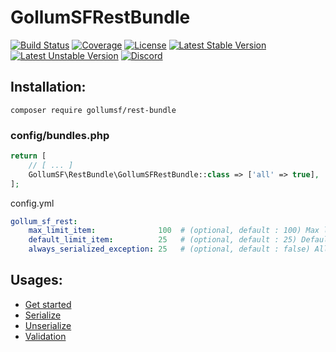 # GollumSFRestBundle

[![Build Status](https://travis-ci.org/GollumSF/rest-bundle.svg?branch=master)](https://travis-ci.org/GollumSF/rest-bundle)
[![Coverage](https://coveralls.io/repos/github/GollumSF/rest-bundle/badge.svg?branch=master)](https://coveralls.io/github/GollumSF/rest-bundle)
[![License](https://poser.pugx.org/gollumsf/rest-bundle/license)](https://packagist.org/packages/gollumsf/rest-bundle)
[![Latest Stable Version](https://poser.pugx.org/gollumsf/rest-bundle/v/stable)](https://packagist.org/packages/gollumsf/rest-bundle)
[![Latest Unstable Version](https://poser.pugx.org/gollumsf/rest-bundle/v/unstable)](https://packagist.org/packages/gollumsf/rest-bundle)
[![Discord](https://img.shields.io/discord/671741944149573687?color=purple&label=discord)](https://discord.gg/xMBc5SQ)


## Installation:

```shell
composer require gollumsf/rest-bundle
```

### config/bundles.php
```php
return [
    // [ ... ]
    GollumSF\RestBundle\GollumSFRestBundle::class => ['all' => true],
];
```

config.yml

```yaml
gollum_sf_rest:
    max_limit_item:              100  # (optional, default : 100) Max limit item API support when call ApiSearch, if 0 no limit.
    default_limit_item:          25   # (optional, default : 25) Default limit item API support if no limit on request when call ApiSearch
    always_serialized_exception: 25   # (optional, default : false) All symfony exception return json response. If false only route with Serialize annotation
```

## Usages:

 - [Get started](docs/GetStarted.md)
 - [Serialize](docs/GetStarted.md)
 - [Unserialize](docs/GetStarted.md)
 - [Validation](docs/Validation.md)